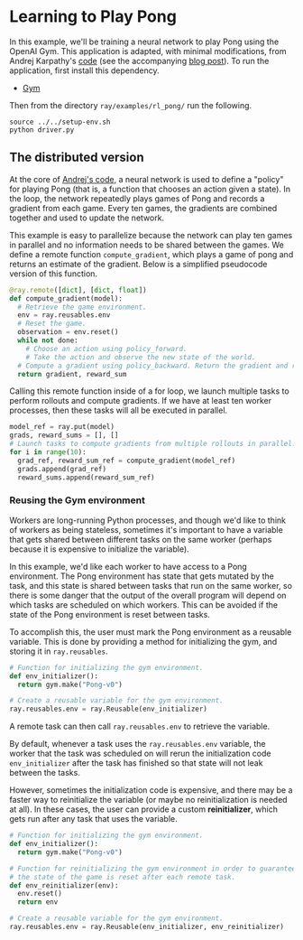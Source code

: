 # Learning to Play Pong

In this example, we'll be training a neural network to play Pong using the
OpenAI Gym. This application is adapted, with minimal modifications, from Andrej
Karpathy's
[code](https://gist.github.com/karpathy/a4166c7fe253700972fcbc77e4ea32c5) (see
the accompanying [blog post](http://karpathy.github.io/2016/05/31/rl/)). To run
the application, first install this dependency.

- [Gym](https://gym.openai.com/)

Then from the directory `ray/examples/rl_pong/` run the following.

```
source ../../setup-env.sh
python driver.py
```

## The distributed version

At the core of [Andrej's
code](https://gist.github.com/karpathy/a4166c7fe253700972fcbc77e4ea32c5), a
neural network is used to define a "policy" for playing Pong (that is, a
function that chooses an action given a state). In the loop, the network
repeatedly plays games of Pong and records a gradient from each game. Every ten
games, the gradients are combined together and used to update the network.

This example is easy to parallelize because the network can play ten games in
parallel and no information needs to be shared between the games. We define a
remote function `compute_gradient`, which plays a game of pong and returns an
estimate of the gradient. Below is a simplified pseudocode version of this
function.

```python
@ray.remote([dict], [dict, float])
def compute_gradient(model):
  # Retrieve the game environment.
  env = ray.reusables.env
  # Reset the game.
  observation = env.reset()
  while not done:
    # Choose an action using policy_forward.
    # Take the action and observe the new state of the world.
  # Compute a gradient using policy_backward. Return the gradient and reward.
  return gradient, reward_sum
```

Calling this remote function inside of a for loop, we launch multiple tasks to
perform rollouts and compute gradients. If we have at least ten worker
processes, then these tasks will all be executed in parallel.

```python
model_ref = ray.put(model)
grads, reward_sums = [], []
# Launch tasks to compute gradients from multiple rollouts in parallel.
for i in range(10):
  grad_ref, reward_sum_ref = compute_gradient(model_ref)
  grads.append(grad_ref)
  reward_sums.append(reward_sum_ref)
```

### Reusing the Gym environment

Workers are long-running Python processes, and though we'd like to think of
workers as being stateless, sometimes it's important to have a variable that
gets shared between different tasks on the same worker (perhaps because it is
expensive to initialize the variable).

In this example, we'd like each worker to have access to a Pong environment. The
Pong environment has state that gets mutated by the task, and this state is
shared between tasks that run on the same worker, so there is some danger that
the output of the overall program will depend on which tasks are scheduled on
which workers. This can be avoided if the state of the Pong environment is reset
between tasks.

To accomplish this, the user must mark the Pong environment as a reusable
variable. This is done by providing a method for initializing the gym, and
storing it in `ray.reusables`.

```python
# Function for initializing the gym environment.
def env_initializer():
  return gym.make("Pong-v0")

# Create a reusable variable for the gym environment.
ray.reusables.env = ray.Reusable(env_initializer)
```

A remote task can then call `ray.reusables.env` to retrieve the variable.

By default, whenever a task uses the `ray.reusables.env` variable, the worker
that the task was scheduled on will rerun the initialization code
`env_initializer` after the task has finished so that state will not leak
between the tasks.

However, sometimes the initialization code is expensive, and there may be a
faster way to reinitialize the variable (or maybe no reinitialization is needed
at all). In these cases, the user can provide a custom **reinitializer**, which
gets run after any task that uses the variable.

```python
# Function for initializing the gym environment.
def env_initializer():
  return gym.make("Pong-v0")

# Function for reinitializing the gym environment in order to guarantee that
# the state of the game is reset after each remote task.
def env_reinitializer(env):
  env.reset()
  return env

# Create a reusable variable for the gym environment.
ray.reusables.env = ray.Reusable(env_initializer, env_reinitializer)
```
